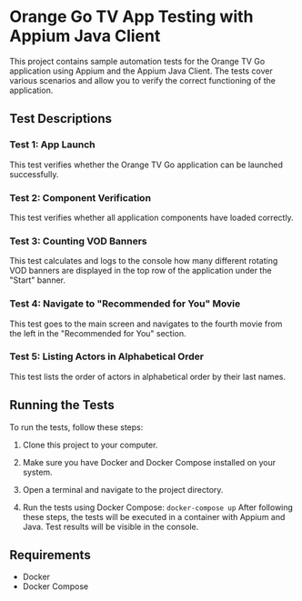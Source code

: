 # Orange Go TV App Testing with Appium Java Client

This project contains sample automation tests for the Orange TV Go application using Appium and the Appium Java Client. The tests cover various scenarios and allow you to verify the correct functioning of the application.

## Test Descriptions

### Test 1: App Launch

This test verifies whether the Orange TV Go application can be launched successfully.

### Test 2: Component Verification

This test verifies whether all application components have loaded correctly.

### Test 3: Counting VOD Banners

This test calculates and logs to the console how many different rotating VOD banners are displayed in the top row of the application under the "Start" banner.

### Test 4: Navigate to "Recommended for You" Movie

This test goes to the main screen and navigates to the fourth movie from the left in the "Recommended for You" section.

### Test 5: Listing Actors in Alphabetical Order

This test lists the order of actors in alphabetical order by their last names.

## Running the Tests

To run the tests, follow these steps:

1. Clone this project to your computer.

2. Make sure you have Docker and Docker Compose installed on your system.

3. Open a terminal and navigate to the project directory.

4. Run the tests using Docker Compose:
```docker-compose up```
After following these steps, the tests will be executed in a container with Appium and Java. Test results will be visible in the console.

## Requirements

- Docker
- Docker Compose
